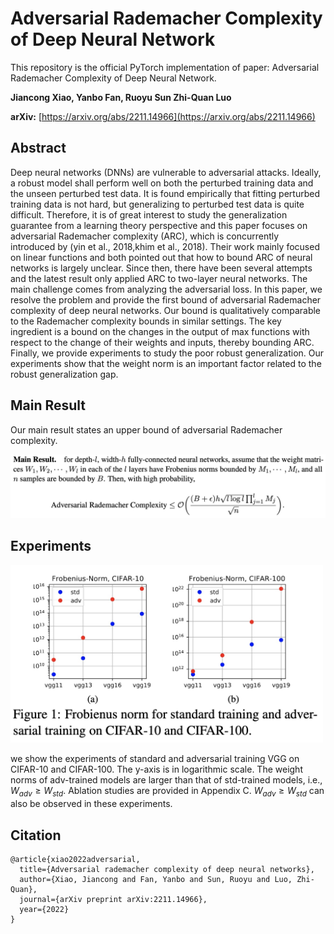 # Adversarial Rademacher Complexity of Deep Neural Network

This repository is the official PyTorch implementation of paper: Adversarial Rademacher Complexity of Deep Neural Network.

**Jiancong Xiao, Yanbo Fan, Ruoyu Sun Zhi-Quan Luo**

**arXiv:** [https://arxiv.org/abs/2211.14966](https://arxiv.org/abs/2211.14966) 

## Abstract

Deep neural networks (DNNs) are vulnerable to adversarial attacks. Ideally, a robust model shall perform well on both the perturbed training data and the unseen perturbed test data. It is found empirically that fitting perturbed training data is not hard, but generalizing to perturbed test data is quite difficult. Therefore, it is of great interest to study the generalization guarantee from a learning theory perspective and this paper focuses on adversarial Rademacher complexity (ARC), which is concurrently introduced by (yin et al., 2018,khim et al., 2018). Their work mainly focused on linear functions and both pointed out that how to bound ARC of neural networks is largely unclear. Since then, there have been several attempts and the latest result only applied ARC to two-layer neural networks. The main challenge comes from analyzing the adversarial loss. In this paper, we resolve the problem and provide the first bound of adversarial Rademacher complexity of deep neural networks. Our bound is qualitatively comparable to the Rademacher complexity bounds in similar settings. The key ingredient is a bound on the changes in the output of max functions with respect to the change of their weights and inputs, thereby bounding ARC. Finally, we provide experiments to study the poor robust generalization. Our experiments show that the weight norm is an important factor related to the robust generalization gap.


## Main Result
Our main result states an upper bound of adversarial Rademacher complexity.

<img src="./image/main_result.jpg" width="600"/>

## Experiments
<img src="./image/norm.jpg" width="500"/>

we show the experiments of standard and adversarial training VGG on CIFAR-10 and CIFAR-100. The y-axis is in logarithmic scale. The weight norms of adv-trained models are larger than that of std-trained models, i.e., $W_{adv}\geq W_{std}$. Ablation studies are provided in Appendix C. $W_{adv}\geq W_{std}$ can also be observed in these experiments. 
## Citation
```
@article{xiao2022adversarial,
  title={Adversarial rademacher complexity of deep neural networks},
  author={Xiao, Jiancong and Fan, Yanbo and Sun, Ruoyu and Luo, Zhi-Quan},
  journal={arXiv preprint arXiv:2211.14966},
  year={2022}
}
```
